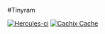 #Tinyram

[![Hercules-ci][Herc badge]][Herc link]
[![Cachix Cache][Cachix badge]][Cachix link]

[Herc badge]: https://img.shields.io/badge/ci--by--hercules-green.svg
[Herc link]: https://hercules-ci.com/github/Orbis-Tertius/tinyram
[Cachix badge]: https://img.shields.io/badge/cachix-private_Orbis--Tertius-blue.svg
[Cachix link]: https://private-Orbis-Tertius.cachix.org
